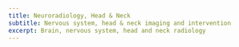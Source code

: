 ```yaml
---
title: Neuroradiology, Head & Neck
subtitle: Nervous system, head & neck imaging and intervention
excerpt: Brain, nervous system, head and neck radiology
---
```

